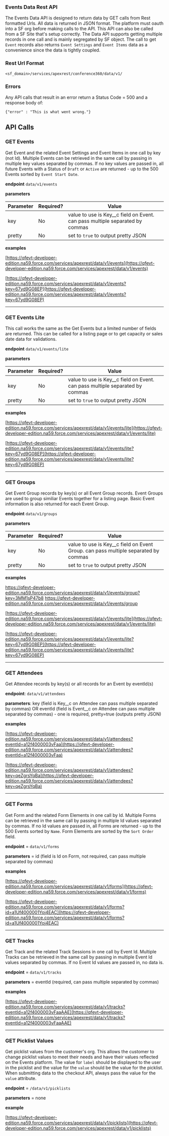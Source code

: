 ### Events Data Rest API
The Events Data API is designed to return data by GET calls from Rest formatted Urls. All data is returned in JSON format. The platform must oauth into a SF org before making calls to the API. This API can also be called from a SF Site that's setup correctly. The Data API supports getting multiple records in one call and is mainly segregated by SF object. The call to get `Event` records also returns `Event Settings` and `Event Items` data as a convenience since the data is tightly coupled.

### Rest Url Format
`<sf_domain>/services/apexrest/conference360/data/v1/`

### Errors
Any API calls that result in an error return a Status Code = 500 and a response body of:

`{"error" : "This is what went wrong."}`

## API Calls

### GET Events
Get Event and the related Event Settings and Event Items in one call by key (not Id). Multiple Events can be retrieved in the same call by passing in multiple key values separated by commas. If no key values are passed in, all future Events with a Status of `Draft` or `Active` are returned - up to the 500 Events sorted by `Event Start Date`.

**endpoint** `data/v1/events`

**parameters**

Parameter | Required? | Value
--------- | --------- | -----
key | No | value to use is Key__c field on Event. can pass multiple separated by commas
pretty | No | set to `true` to output pretty JSON

**examples**

[https://qfevt-developer-edition.na59.force.com/services/apexrest/data/v1/events](https://qfevt-developer-edition.na59.force.com/services/apexrest/data/v1/events)

[https://qfevt-developer-edition.na59.force.com/services/apexrest/data/v1/events?key=67yd9G08EP](https://qfevt-developer-edition.na59.force.com/services/apexrest/data/v1/events?key=67yd9G08EP)


***


### GET Events Lite
This call works the same as the Get Events but a limited number of fields are returned. This can be called for a listing page or to get capacity or sales date data for validations.

**endpoint** `data/v1/events/lite`

**parameters**

Parameter | Required? | Value
--------- | --------- | -----
key | No | value to use is Key__c field on Event. can pass multiple separated by commas
pretty | No | set to `true` to output pretty JSON

**examples**

[https://qfevt-developer-edition.na59.force.com/services/apexrest/data/v1/events/lite](https://qfevt-developer-edition.na59.force.com/services/apexrest/data/v1/events/lite)

[https://qfevt-developer-edition.na59.force.com/services/apexrest/data/v1/events/lite?key=67yd9G08EP](https://qfevt-developer-edition.na59.force.com/services/apexrest/data/v1/events/lite?key=67yd9G08EP)


***


### GET Groups
Get Event Group records by key(s) or all Event Group records. Event Groups are used to group similiar Events together for a listing page. Basic Event information is also returned for each Event Group.

**endpoint** `data/v1/groups`

**parameters**

Parameter | Required? | Value
--------- | --------- | -----
key | No | value to use is Key__c field on Event Group. can pass multiple separated by commas
pretty | No | set to `true` to output pretty JSON


**examples**

https://qfevt-developer-edition.na59.force.com/services/apexrest/data/v1/events/group?key=3MM1sP47b8
https://qfevt-developer-edition.na59.force.com/services/apexrest/data/v1/events/group



[https://qfevt-developer-edition.na59.force.com/services/apexrest/data/v1/events/lite](https://qfevt-developer-edition.na59.force.com/services/apexrest/data/v1/events/lite)

[https://qfevt-developer-edition.na59.force.com/services/apexrest/data/v1/events/lite?key=67yd9G08EP](https://qfevt-developer-edition.na59.force.com/services/apexrest/data/v1/events/lite?key=67yd9G08EP)


***


### GET Attendees
Get Attendee records by key(s) or all records for an Event by eventId(s)

**endpoint**: `data/v1/attendees`

**parameters**: key (field is Key__c on Attendee can pass multiple separated by commas) OR eventId (field is Event__c on Attendee can pass multiple separated by commas) - one is required, pretty=true (outputs pretty JSON)

**examples**

[https://qfevt-developer-edition.na59.force.com/services/apexrest/data/v1/attendees?eventId=a12f4000003vFaa](https://qfevt-developer-edition.na59.force.com/services/apexrest/data/v1/attendees?eventId=a12f4000003vFaa)

[https://qfevt-developer-edition.na59.force.com/services/apexrest/data/v1/attendees?key=qeZgrsYqBa](https://qfevt-developer-edition.na59.force.com/services/apexrest/data/v1/attendees?key=qeZgrsYqBa)


***


### GET Forms
Get Form and the related Form Elements in one call by Id. Multiple Forms can be retrieved in the same call by passing in multiple Id values separated by commas. If no Id values are passed in, all Forms are returned - up to the 500 Events sorted by `Name`. Form Elements are sorted by the `Sort Order` field.

**endpoint** = `data/v1/forms`

**parameters** = id (field is Id on Form, not required, can pass multiple separated by commas)

**examples**

[https://qfevt-developer-edition.na59.force.com/services/apexrest/data/v1/forms](https://qfevt-developer-edition.na59.force.com/services/apexrest/data/v1/forms)

[https://qfevt-developer-edition.na59.force.com/services/apexrest/data/v1/forms?id=a1Uf4000001Yoj4EAC](https://qfevt-developer-edition.na59.force.com/services/apexrest/data/v1/forms?id=a1Uf4000001Yoj4EAC)


***


### GET Tracks
Get Track and the related Track Sessions in one call by Event Id. Multiple Tracks can be retrieved in the same call by passing in multiple Event Id values separated by commas. If no Event Id values are passed in, no data is.

**endpoint** = `data/v1/tracks`

**parameters** = eventId (required, can pass multiple separated by commas)

**examples**

[https://qfevt-developer-edition.na59.force.com/services/apexrest/data/v1/tracks?eventId=a12f4000003vFaaAAE](https://qfevt-developer-edition.na59.force.com/services/apexrest/data/v1/tracks?eventId=a12f4000003vFaaAAE)



***

### GET Picklist Values
Get picklist values from the customer's org. This allows the customer to change picklist values to meet their needs and have their values reflected on the Events platform. The value for `label` should be displayed to the user in the picklist and the value for the `value` should be the value for the picklist. When submitting data to the checkout API, always pass the value for the `value` attribute.

**endpoint** = `/data/v1/picklists`

**parameters** = none

**example**

[https://qfevt-developer-edition.na59.force.com/services/apexrest/data/v1/picklists](https://qfevt-developer-edition.na59.force.com/services/apexrest/data/v1/picklists)

